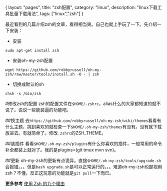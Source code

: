 {
layout: "pages",
title: "zsh配置",
category: "linux",
description: "linux下载工具批量下载用法",
tags: ["linux","zsh"]
}

最近看到的几篇介绍zsh的文章，看得相当爽。自己也就上手玩了一下。先介绍一下安装：

* 安装

`sudo apt-get install zsh`

* 安装oh-my-zsh配置

`wget https://github.com/robbyrussell/oh-my-zsh/raw/master/tools/install.sh -O - | zsh`

* 切换成默认的sh

`chsh -s /bin/zsh`

#修改zsh的配置
zsh的配置文件在`$HOME/.zshrc`，alias什么的大家都知道的就不说了。说说一些能装逼的功能吧。

##换主题
去`https://github.com/robbyrussell/oh-my-zsh/wiki/themes`看看有什么主题，挑到喜欢的就检查一下`$HOME/.oh-my-zsh/themes`有没有。没有就下载放进去。有就简单了。修改`.zshrc`的ZSH_THEME。

##装插件
看看`$HOME/.oh-my-zsh/plugins`有什么你喜欢的插件，一般常用的命令补全都装上就对了。我的是plugins=(git tmux mvn svn)。

##更新
oh-my-zsh的更新有点诡异。直接`$HOME/.oh-my-zsh/tools/upgrade.sh`会报错。。。但是`bash upgrade.sh`是可以正常运行的。。。难道oh-my-zsh也鄙视用zsh？不懂，反正这玩意的功能就是`git pull`一下而已。

**更多参考**
[使用 Zsh 的九个理由](http://lostjs.com/2012/09/27/zsh/)
